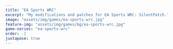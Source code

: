 ```yaml
---
title: "EA Sports WRC"
excerpt: "My modifications and patches for EA Sports WRC: SilentPatch."
image: "assets/img/games/ea-sports-wrc.jpg"
feature-img: "assets/img/games/bg/ea-sports-wrc.jpg"
game-series: "ea-sports-wrc"
order: -1
juxtapose: true
---
```

